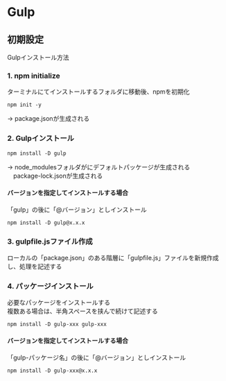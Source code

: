 # Gulp

## 初期設定
Gulpインストール方法

### 1. npm initialize
ターミナルにてインストールするフォルダに移動後、npmを初期化
```
npm init -y
```
-> package.jsonが生成される

### 2. Gulpインストール

```
npm install -D gulp
```
-> node_modulesフォルダがにデフォルトパッケージが生成される  
　package-lock.jsonが生成される

#### バージョンを指定してインストールする場合
「gulp」の後に「@バージョン」としインストール  

```
npm install -D gulp@x.x.x
```



### 3. gulpfile.jsファイル作成
ローカルの「package.json」のある階層に「gulpfile.js」ファイルを新規作成し、処理を記述する



### 4. パッケージインストール
必要なパッケージをインストールする  
複数ある場合は、半角スペースを挟んで続けて記述する
```
npm install -D gulp-xxx gulp-xxx
```
#### バージョンを指定してインストールする場合
「gulp-パッケージ名」の後に「@バージョン」としインストール  

```
npm install -D gulp-xxx@x.x.x
```
